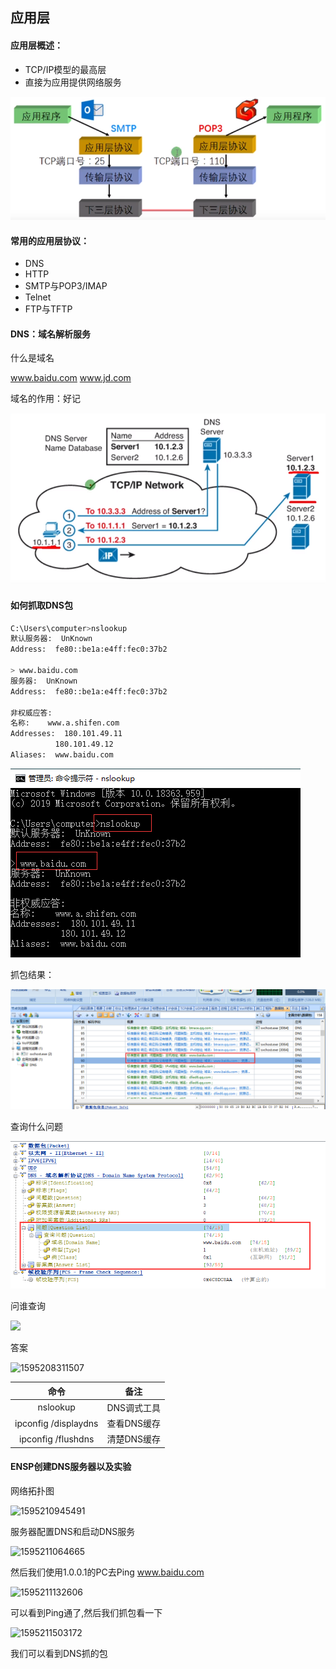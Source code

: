 ## 应用层

#### 应用层概述：

* TCP/IP模型的最高层
* 直接为应用提供网络服务

![1595204827640](DNS.assets\1595204827640.png)

#### 常用的应用层协议：

* DNS
* HTTP
* SMTP与POP3/IMAP
* Telnet
* FTP与TFTP

#### DNS：域名解析服务

什么是域名

www.baidu.com www.jd.com

域名的作用：好记

![1595205397100](DNS.assets\1595205397100.png)

#### 如何抓取DNS包

```bash
C:\Users\computer>nslookup
默认服务器:  UnKnown
Address:  fe80::be1a:e4ff:fec0:37b2

> www.baidu.com
服务器:  UnKnown
Address:  fe80::be1a:e4ff:fec0:37b2

非权威应答:
名称:    www.a.shifen.com
Addresses:  180.101.49.11
          180.101.49.12
Aliases:  www.baidu.com
```

![1595207329304](DNS.assets\1595207329304.png)

抓包结果：

![1595207580878](DNS.assets\1595207580878.png)

查询什么问题

![1595207806353](DNS.assets\1595207806353.png)

问谁查询

![](F:\华为网络证书\HCNP\DNS.assets\1595207923687.png)

答案

![1595208311507](F:\华为网络证书\HCNP\DNS.assets\1595208311507.png)

|         命令         |    备注     |
| :------------------: | :---------: |
|       nslookup       | DNS调式工具 |
| ipconfig /displaydns | 查看DNS缓存 |
|  ipconfig /flushdns  | 清楚DNS缓存 |

#### ENSP创建DNS服务器以及实验

网络拓扑图

![1595210945491](F:\华为网络证书\HCNP\DNS.assets\1595210945491.png)

服务器配置DNS和启动DNS服务

![1595211064665](F:\华为网络证书\HCNP\DNS.assets\1595211064665.png)

然后我们使用1.0.0.1的PC去Ping www.baidu.com

![1595211132606](F:\华为网络证书\HCNP\DNS.assets\1595211132606.png)

可以看到Ping通了,然后我们抓包看一下

![1595211503172](F:\华为网络证书\HCNP\DNS.assets\1595211503172.png)

我们可以看到DNS抓的包